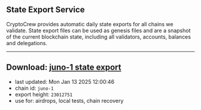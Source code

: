 ## State Export Service
CryptoCrew provides automatic daily state exports for all chains we validate. State export files can be used as genesis files and are a snapshot of the current blockchain state, including all validators, accounts, balances and delegations.

---
**Download: [juno-1 state export](https://dl-eu2.ccvalidators.com/SERVICE/juno/juno-1_export_23012751.json)**
---

- last updated: Mon Jan 13 2025 12:00:46
- chain id: `juno-1`
- export height: `23012751`
- use for: airdrops, local tests, chain recovery
